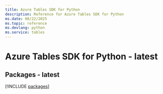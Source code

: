 ```yaml
---
title: Azure Tables SDK for Python
description: Reference for Azure Tables SDK for Python
ms.date: 08/22/2025
ms.topic: reference
ms.devlang: python
ms.service: tables
---
```

# Azure Tables SDK for Python - latest
## Packages - latest
[!INCLUDE [packages](tables-index.md)]